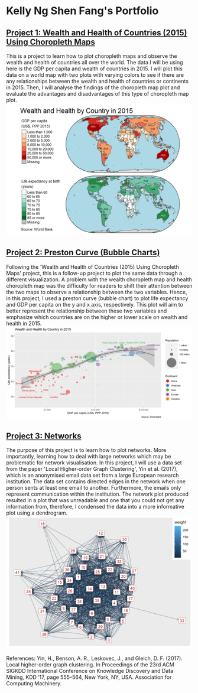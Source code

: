 # Kelly Ng Shen Fang's Portfolio

## [Project 1: Wealth and Health of Countries (2015) Using Choropleth Maps](https://github.com/kellyngsf/choropleth_maps)
This is a project to learn how to plot choropleth maps and observe the wealth and health of countries all over the world. The data I will be using here is the GDP per capita and wealth of countries in 2015. I will plot this data on a world map with two plots with varying colors to see if there are any relationships between the wealth and health of countries or continents in 2015. Then, I will analyse the findings of the choropleth map plot and evaluate the advantages and disadvantages of this type of choropleth map plot.
![](https://github.com/kellyngsf/choropleth_maps/blob/main/images/wealth_health_country2015.png)

## [Project 2: Preston Curve (Bubble Charts)](https://github.com/kellyngsf/preston_curve)
Following the 'Wealth and Health of Countries (2015) Using Choropleth Maps' project, this is a follow-up project to plot the same data through a different visualization. A problem with the wealth choropleth map and health choropleth map was the difficulty for readers to shift their attention between the two maps to observe a relationship between the two variables. Hence, in this project, I used a preston curve (bubble chart) to plot life expectancy and GDP per capita on the y and x axis, respectively. This plot will aim to better represent the relationship between these two variables and emphasize which countries are on the higher or lower scale on wealth and health in 2015.
![](https://github.com/kellyngsf/preston_curve/blob/main/images/preston_curve.png)

## [Project 3: Networks](https://github.com/kellyngsf/euemail_networks.git)
The purpose of this project is to learn how to plot networks. More importantly, learning how to deal with large networks which may be problematic for network visualisation. In this project, I will use a data set from the paper 'Local Higher-order Graph Clustering', Yin et al. (2017), which is an anonymised email data set from a large European research institution. The data set contains directed edges in the network when one person sents at least one email to another. Furthermore, the emails only represent communication within the institution. The network plot produced resulted in a plot that was unreadable and one that you could not get any information from, therefore, I condensed the data into a more informative plot using a dendrogram.
![](https://github.com/kellyngsf/euemail_networks/blob/main/images/euemails_network1.png)

References: Yin, H., Benson, A. R., Leskovec, J., and Gleich, D. F. (2017). Local higher-order graph clustering. In Proceedings of the 23rd ACM SIGKDD International Conference on Knowledge Discovery and Data Mining, KDD ’17, page 555–564, New York, NY, USA. Association for Computing Machinery.
